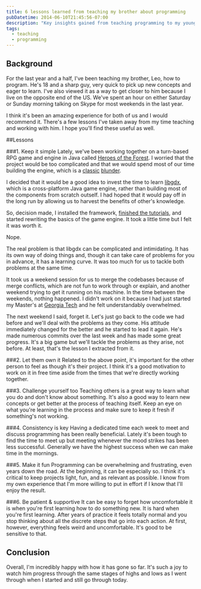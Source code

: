 ```yaml
---
title: 6 lessons learned from teaching my brother about programming
pubDatetime: 2014-06-10T21:45:56-07:00
description: "Key insights gained from teaching programming to my younger brother over Skype"
tags:
  - teaching
  - programming
---
```

## Background
For the last year and a half, I've been teaching my  brother, Leo, how to
program. He's 18 and a sharp guy, very quick to pick up new concepts and eager
to learn. I've also viewed it as a way to get closer to him because I live on
the opposite end of the US. We've spent an hour on either Saturday or Sunday
morning talking on Skype for most weekends in the last year.

I think it's been an amazing experience for both of us and I would recommend
it. There's a few lessons I've taken away from my time teaching and working
with him. I hope you'll find these useful as well.


##Lessons

###1. Keep it simple
Lately, we've been working together on a turn-based RPG game and engine in Java
called [Heroes of the Forest](https://github.com/Boredgamer/HeroesOfTheForest).
I worried that the project would be too complicated and that we would spend
most of our time building the engine, which is
a [classic](http://scientificninja.com/blog/write-games-not-engines)
[blunder](http://www.altdev.co/2011/12/17/why-on-earth-would-we-write-our-own-game-engine/). 

I decided that it would be a good idea to invest the time to learn
[libgdx](http://libgdx.badlogicgames.com/), which is a cross-platform Java game
engine, rather than building most of the components from scratch outself. I had
hoped that it would pay off in the long run by allowing us to harvest the
benefits of other's knowledge. 

So, decision made, I installed the framework, [finished the
tutorials](https://github.com/kevinlondon/java-libgdx-drop-example), and
started rewriting the basics of the game engine. It took a little time but
I felt it was worth it.

Nope.

The real problem is that libgdx can be complicated and intimidating. It has its
own way of doing things and, though it can take care of problems for you in
advance, it has a learning curve. It was too much for us to tackle both
problems at the same time. 

It took us a weekend session for us to merge the codebases because of merge
conflicts, which are not fun to work through or explain, and another weekend
trying to get it running on his machine. In the time between the weekends,
nothing happened. I didn't work on it because I had just started my Master's at
[Georgia Tech](http://www.omscs.gatech.edu/) and he felt understandably
overwhelmed.

The next weekend I said, forget it. Let's just go back to the code we had
before and we'll deal with the problems as they come. His attitude immediately
changed for the better and he started to lead it again. He's made numerous
commits over the last week and has made some great progress. It's a big game
but we'll tackle the problems as they arise, not before. At least, that's the
lesson I extracted from it.

###2. Let them own it
Related to the above point, it's important for the other person to feel as
though it's their project. I think it's a good motivation to work on it in free
time aside from the times that we're directly working together.

###3. Challenge yourself too
Teaching others is a great way to learn what you do and don't know about
something. It's also a good way to learn new concepts or get better at the
process of teaching itself. Keep an eye on what you're learning in the process
and make sure to keep it fresh if something's not working.

###4. Consistency is key
Having a dedicated time each week to meet and discuss programming has been
really beneficial. Lately it's been tough to find the time to meet up but
meeting whenever the mood strikes has been less successful. Generally we have
the highest success when we can make time in the mornings.

###5. Make it fun
Programming can be overwhelming and frustrating, even years down the road. At
the beginning, it can be especially so. I think it's critical to keep projects
light, fun, and as relevant as possible. I know from my own experience that I'm
more willing to put in effort if I know that I'll enjoy the result.

###6. Be patient & supportive
It can be easy to forget how uncomfortable it is when you're first learning how
to do something new.  It is hard  when you're first learning. After years of
practice it feels totally normal and you stop thinking about all the discrete
steps that go into each action. At first, however, everything feels weird and
uncomfortable. It's good to be sensitive to that.

## Conclusion
Overall, I'm incredibly happy with how it has gone so far. It's such a joy to
watch him progress through the same stages of highs and lows as I went through
when I started and still go through today.
